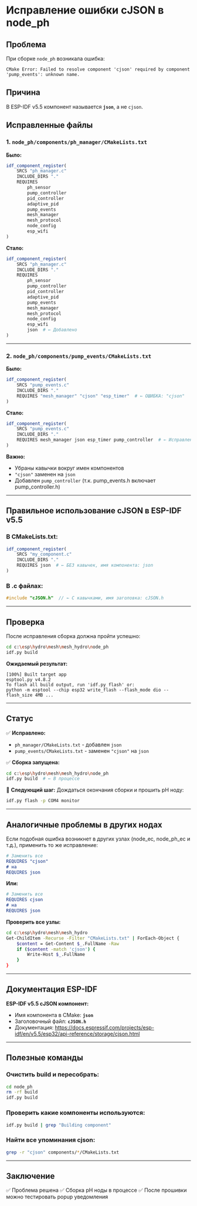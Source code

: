# Исправление ошибки cJSON в node_ph

## Проблема

При сборке `node_ph` возникала ошибка:
```
CMake Error: Failed to resolve component 'cjson' required by component 'pump_events': unknown name.
```

## Причина

В ESP-IDF v5.5 компонент называется **`json`**, а не `cjson`.

## Исправленные файлы

### 1. `node_ph/components/ph_manager/CMakeLists.txt`

**Было:**
```cmake
idf_component_register(
    SRCS "ph_manager.c"
    INCLUDE_DIRS "."
    REQUIRES 
        ph_sensor
        pump_controller
        pid_controller
        adaptive_pid
        pump_events
        mesh_manager
        mesh_protocol
        node_config
        esp_wifi
)
```

**Стало:**
```cmake
idf_component_register(
    SRCS "ph_manager.c"
    INCLUDE_DIRS "."
    REQUIRES 
        ph_sensor
        pump_controller
        pid_controller
        adaptive_pid
        pump_events
        mesh_manager
        mesh_protocol
        node_config
        esp_wifi
        json  # ← Добавлено
)
```

---

### 2. `node_ph/components/pump_events/CMakeLists.txt`

**Было:**
```cmake
idf_component_register(
    SRCS "pump_events.c"
    INCLUDE_DIRS "."
    REQUIRES "mesh_manager" "cjson" "esp_timer"  # ← ОШИБКА: "cjson"
)
```

**Стало:**
```cmake
idf_component_register(
    SRCS "pump_events.c"
    INCLUDE_DIRS "."
    REQUIRES mesh_manager json esp_timer pump_controller  # ← Исправлено
)
```

**Важно:**
- Убраны кавычки вокруг имен компонентов
- `"cjson"` заменен на `json`
- Добавлен `pump_controller` (т.к. pump_events.h включает pump_controller.h)

---

## Правильное использование cJSON в ESP-IDF v5.5

### В CMakeLists.txt:
```cmake
idf_component_register(
    SRCS "my_component.c"
    INCLUDE_DIRS "."
    REQUIRES json  # ← БЕЗ кавычек, имя компонента: json
)
```

### В .c файлах:
```c
#include "cJSON.h"  // ← С кавычками, имя заголовка: cJSON.h
```

---

## Проверка

После исправления сборка должна пройти успешно:

```bash
cd c:\esp\hydro\mesh\mesh_hydro\node_ph
idf.py build
```

**Ожидаемый результат:**
```
[100%] Built target app
esptool.py v4.8.2
To flash all build output, run 'idf.py flash' or:
python -m esptool --chip esp32 write_flash --flash_mode dio --flash_size 4MB ...
```

---

## Статус

✅ **Исправлено:**
- `ph_manager/CMakeLists.txt` - добавлен `json`
- `pump_events/CMakeLists.txt` - заменен `"cjson"` на `json`

✅ **Сборка запущена:**
```bash
cd c:\esp\hydro\mesh\mesh_hydro\node_ph
idf.py build  # ← В процессе
```

📝 **Следующий шаг:**
Дождаться окончания сборки и прошить pH ноду:
```bash
idf.py flash -p COM4 monitor
```

---

## Аналогичные проблемы в других нодах

Если подобная ошибка возникнет в других узлах (node_ec, node_ph_ec и т.д.), применить то же исправление:

```cmake
# Заменить все
REQUIRES "cjson"
# на
REQUIRES json
```

**Или:**
```cmake
# Заменить все
REQUIRES cjson
# на
REQUIRES json
```

**Проверить все узлы:**
```bash
cd c:\esp\hydro\mesh\mesh_hydro
Get-ChildItem -Recurse -Filter "CMakeLists.txt" | ForEach-Object {
    $content = Get-Content $_.FullName -Raw
    if ($content -match 'cjson') {
        Write-Host $_.FullName
    }
}
```

---

## Документация ESP-IDF

**ESP-IDF v5.5 cJSON компонент:**
- Имя компонента в CMake: **`json`**
- Заголовочный файл: **`cJSON.h`**
- Документация: https://docs.espressif.com/projects/esp-idf/en/v5.5/esp32/api-reference/storage/cjson.html

---

## Полезные команды

### Очистить build и пересобрать:
```bash
cd node_ph
rm -rf build
idf.py build
```

### Проверить какие компоненты используются:
```bash
idf.py build | grep "Building component"
```

### Найти все упоминания cjson:
```bash
grep -r "cjson" components/*/CMakeLists.txt
```

---

## Заключение

✅ Проблема решена
✅ Сборка pH ноды в процессе
✅ После прошивки можно тестировать popup уведомления

